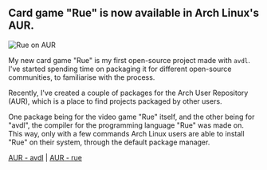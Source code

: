 ## Card game "Rue" is now available in Arch Linux's AUR.

![Rue on AUR](@ROOT@/images/games/rue/post_archlinux.png "Rue on AUR")

My new card game "Rue" is my first open-source project
made with `avdl`. I've started spending time on packaging
it for different open-source communities, to familiarise
with the process.

Recently, I've created a couple of packages for the Arch User Repository (AUR),
which is a place to find projects packaged by other users.

One package being for the video game "Rue" itself, and the other
being for "avdl", the compiler for the programming language
"Rue" was made on. This way, only with a few commands
Arch Linux users are able to install "Rue" on their system,
through the default package manager.

<a class="button" href="https://aur.archlinux.org/packages/avdl/">AUR - avdl</a> |
<a class="button" href="https://aur.archlinux.org/packages/rue/">AUR - rue</a>
